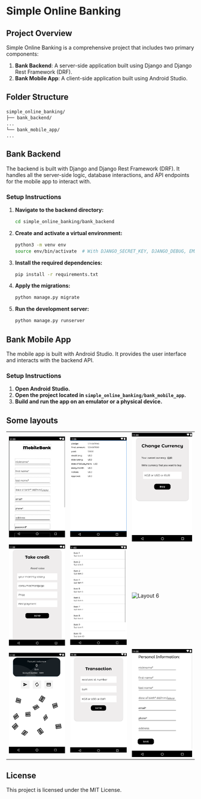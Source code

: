 
# Simple Online Banking

## Project Overview

Simple Online Banking is a comprehensive project that includes two primary components:

1. **Bank Backend**: A server-side application built using Django and Django Rest Framework (DRF).
2. **Bank Mobile App**: A client-side application built using Android Studio.

## Folder Structure

```plaintext
simple_online_banking/
├── bank_backend/
...
└── bank_mobile_app/
...
```

## Bank Backend

The backend is built with Django and Django Rest Framework (DRF). It handles all the server-side logic, database interactions, and API endpoints for the mobile app to interact with.

### Setup Instructions

1. **Navigate to the backend directory:**
   ```bash
   cd simple_online_banking/bank_backend
   ```

2. **Create and activate a virtual environment:**
   ```bash
   python3 -m venv env
   source env/bin/activate  # With DJANGO_SECRET_KEY, DJANGO_DEBUG, EMAIL_SMTP andPASS_SMTP
   ```

3. **Install the required dependencies:**
   ```bash
   pip install -r requirements.txt
   ```

4. **Apply the migrations:**
   ```bash
   python manage.py migrate
   ```

5. **Run the development server:**
   ```bash
   python manage.py runserver
   ```

## Bank Mobile App

The mobile app is built with Android Studio. It provides the user interface and interacts with the backend API.

### Setup Instructions

1. **Open Android Studio.**
2. **Open the project located in `simple_online_banking/bank_mobile_app`.**
3. **Build and run the app on an emulator or a physical device.**

## Some layouts

<table>
  <tr>
    <td><img src="simple_mobile_banking/layouts/1" alt="Layout 1" width="200"/></td>
    <td><img src="simple_mobile_banking/layouts/2" alt="Layout 2" width="200"/></td>
    <td><img src="simple_mobile_banking/layouts/3" alt="Layout 3" width="200"/></td>
  </tr>
  <tr>
    <td><img src="simple_mobile_banking/layouts/4" alt="Layout 4" width="200"/></td>
    <td><img src="simple_mobile_banking/layouts/5" alt="Layout 5" width="200"/></td>
    <td><img src="simple_mobile_banking/layouts/6" alt="Layout 6" width="200"/></td>
  </tr>
  <tr>
    <td><img src="simple_mobile_banking/layouts/7" alt="Layout 7" width="200"/></td>
    <td><img src="simple_mobile_banking/layouts/8" alt="Layout 8" width="200"/></td>
    <td><img src="simple_mobile_banking/layouts/9" alt="Layout 9" width="200"/></td>
  </tr>
</table>

## License

This project is licensed under the MIT License.
